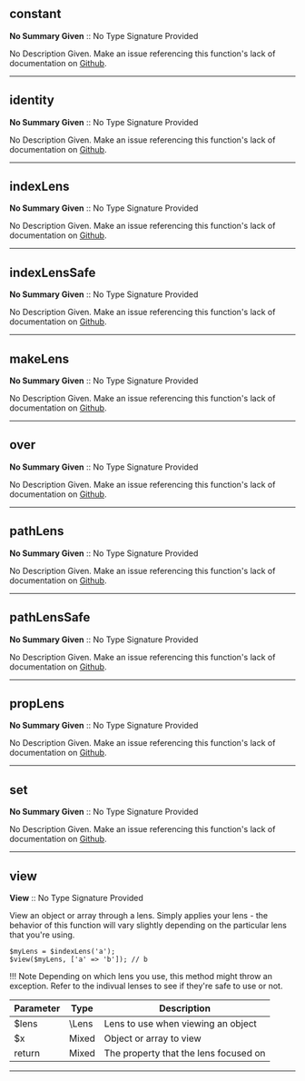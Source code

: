 
## constant

__No Summary Given__ :: No Type Signature Provided



No Description Given. Make an issue referencing this function's lack of
                documentation on <a href="https://github.com/joseph-walker/vector">Github</a>.



---

## identity

__No Summary Given__ :: No Type Signature Provided



No Description Given. Make an issue referencing this function's lack of
                documentation on <a href="https://github.com/joseph-walker/vector">Github</a>.



---

## indexLens

__No Summary Given__ :: No Type Signature Provided



No Description Given. Make an issue referencing this function's lack of
                documentation on <a href="https://github.com/joseph-walker/vector">Github</a>.



---

## indexLensSafe

__No Summary Given__ :: No Type Signature Provided



No Description Given. Make an issue referencing this function's lack of
                documentation on <a href="https://github.com/joseph-walker/vector">Github</a>.



---

## makeLens

__No Summary Given__ :: No Type Signature Provided



No Description Given. Make an issue referencing this function's lack of
                documentation on <a href="https://github.com/joseph-walker/vector">Github</a>.



---

## over

__No Summary Given__ :: No Type Signature Provided



No Description Given. Make an issue referencing this function's lack of
                documentation on <a href="https://github.com/joseph-walker/vector">Github</a>.



---

## pathLens

__No Summary Given__ :: No Type Signature Provided



No Description Given. Make an issue referencing this function's lack of
                documentation on <a href="https://github.com/joseph-walker/vector">Github</a>.



---

## pathLensSafe

__No Summary Given__ :: No Type Signature Provided



No Description Given. Make an issue referencing this function's lack of
                documentation on <a href="https://github.com/joseph-walker/vector">Github</a>.



---

## propLens

__No Summary Given__ :: No Type Signature Provided



No Description Given. Make an issue referencing this function's lack of
                documentation on <a href="https://github.com/joseph-walker/vector">Github</a>.



---

## set

__No Summary Given__ :: No Type Signature Provided



No Description Given. Make an issue referencing this function's lack of
                documentation on <a href="https://github.com/joseph-walker/vector">Github</a>.



---

## view

__View__ :: No Type Signature Provided



View an object or array through a lens. Simply applies your lens - the
behavior of this function will vary slightly depending on the particular
lens that you're using.

```
$myLens = $indexLens('a');
$view($myLens, ['a' => 'b']); // b
```

!!! Note
    Depending on which lens you use, this method might throw an exception.
    Refer to the indivual lenses to see if they're safe to use or not.

Parameter | Type | Description
-|-|-
$lens | \Lens | Lens to use when viewing an object
$x | Mixed | Object or array to view
return | Mixed | The property that the lens focused on


---
